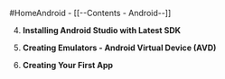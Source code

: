#HomeAndroid - [[--Contents - Android--]]

4. **Installing Android Studio with Latest SDK**

5. **Creating Emulators  - Android Virtual Device (AVD)**

6. **Creating Your First App**